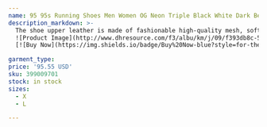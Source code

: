 ```yaml
---
name: 95 95s Running Shoes Men Women OG Neon Triple Black White Dark Beetroot Fish Scales Crystal Blue Sketch Pink Beam Solar Red Mens Trainers Ou
description_markdown: >-
  The shoe upper leather is made of fashionable high-quality mesh, soft and comfortable, durable. There are distributed pores on the surface of the shoes, which have perspiration and breathability. service. Lace up suede shoe, Steady heel design increases height and thinness and lengthens beautiful legs. Comfortable and breathable inside, bringing a soft experience to your feet.flower embroidery shoes. Rubber soles are anti-wrestling, strong grip, soft and comfortable to walk,lace up suede shoe..syi
  ![Product Image](http://www.dhresource.com/f3/albu/km/j/09/f393db8c-5afc-4908-a950-1fb1136ef6e1.jpg)
  [![Buy Now](https://img.shields.io/badge/Buy%20Now-blue?style=for-the-badge&logo=none)](https://www.jdoqocy.com/click-100820740-14451685?url=http%3A%2F%2Fwww.dhgate.com%2Fproduct%2F2017-air-huarache-4-ultra-black-white-red%2F399009701.html)

garment_type:
price: '95.55 USD'
sku: 399009701
stock: in stock
sizes:
  - X
  - L

---
```

